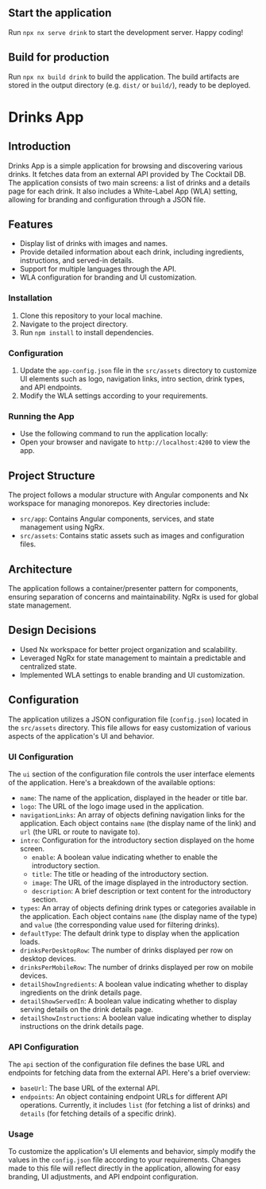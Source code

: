 ## Start the application

Run `npx nx serve drink` to start the development server. Happy coding!

## Build for production

Run `npx nx build drink` to build the application. The build artifacts are stored in the output directory (e.g. `dist/` or `build/`), ready to be deployed.

# Drinks App

## Introduction

Drinks App is a simple application for browsing and discovering various drinks. It fetches data from an external API provided by The Cocktail DB. The application consists of two main screens: a list of drinks and a details page for each drink. It also includes a White-Label App (WLA) setting, allowing for branding and configuration through a JSON file.

## Features

- Display list of drinks with images and names.
- Provide detailed information about each drink, including ingredients, instructions, and served-in details.
- Support for multiple languages through the API.
- WLA configuration for branding and UI customization.

### Installation

1. Clone this repository to your local machine.
2. Navigate to the project directory.
3. Run `npm install` to install dependencies.

### Configuration

1. Update the `app-config.json` file in the `src/assets` directory to customize UI elements such as logo, navigation links, intro section, drink types, and API endpoints.
2. Modify the WLA settings according to your requirements.

### Running the App

- Use the following command to run the application locally:
- Open your browser and navigate to `http://localhost:4200` to view the app.

## Project Structure

The project follows a modular structure with Angular components and Nx workspace for managing monorepos. Key directories include:

- `src/app`: Contains Angular components, services, and state management using NgRx.
- `src/assets`: Contains static assets such as images and configuration files.

## Architecture

The application follows a container/presenter pattern for components, ensuring separation of concerns and maintainability. NgRx is used for global state management.

## Design Decisions

- Used Nx workspace for better project organization and scalability.
- Leveraged NgRx for state management to maintain a predictable and centralized state.
- Implemented WLA settings to enable branding and UI customization.

## Configuration

The application utilizes a JSON configuration file (`config.json`) located in the `src/assets` directory. This file allows for easy customization of various aspects of the application's UI and behavior.

### UI Configuration

The `ui` section of the configuration file controls the user interface elements of the application. Here's a breakdown of the available options:

- `name`: The name of the application, displayed in the header or title bar.
- `logo`: The URL of the logo image used in the application.
- `navigationLinks`: An array of objects defining navigation links for the application. Each object contains `name` (the display name of the link) and `url` (the URL or route to navigate to).
- `intro`: Configuration for the introductory section displayed on the home screen.
  - `enable`: A boolean value indicating whether to enable the introductory section.
  - `title`: The title or heading of the introductory section.
  - `image`: The URL of the image displayed in the introductory section.
  - `description`: A brief description or text content for the introductory section.
- `types`: An array of objects defining drink types or categories available in the application. Each object contains `name` (the display name of the type) and `value` (the corresponding value used for filtering drinks).
- `defaultType`: The default drink type to display when the application loads.
- `drinksPerDesktopRow`: The number of drinks displayed per row on desktop devices.
- `drinksPerMobileRow`: The number of drinks displayed per row on mobile devices.
- `detailShowIngredients`: A boolean value indicating whether to display ingredients on the drink details page.
- `detailShowServedIn`: A boolean value indicating whether to display serving details on the drink details page.
- `detailShowInstructions`: A boolean value indicating whether to display instructions on the drink details page.

### API Configuration

The `api` section of the configuration file defines the base URL and endpoints for fetching data from the external API. Here's a brief overview:

- `baseUrl`: The base URL of the external API.
- `endpoints`: An object containing endpoint URLs for different API operations. Currently, it includes `list` (for fetching a list of drinks) and `details` (for fetching details of a specific drink).

### Usage

To customize the application's UI elements and behavior, simply modify the values in the `config.json` file according to your requirements. Changes made to this file will reflect directly in the application, allowing for easy branding, UI adjustments, and API endpoint configuration.
